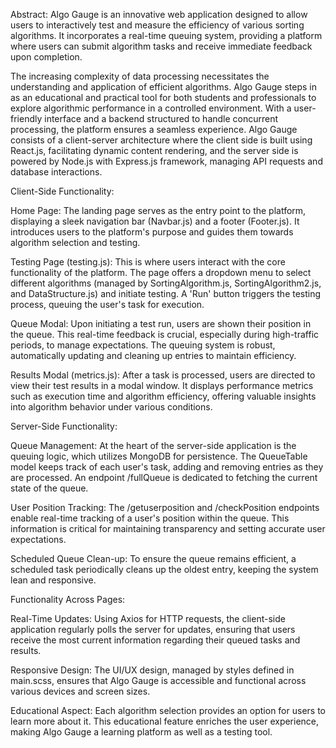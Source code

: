 Abstract:
Algo Gauge is an innovative web application designed to allow users to interactively test and measure the efficiency of various sorting algorithms. It incorporates a real-time queuing system, providing a platform where users can submit algorithm tasks and receive immediate feedback upon completion.


The increasing complexity of data processing necessitates the understanding and application of efficient algorithms. Algo Gauge steps in as an educational and practical tool for both students and professionals to explore algorithmic performance in a controlled environment. With a user-friendly interface and a backend structured to handle concurrent processing, the platform ensures a seamless experience.
Algo Gauge consists of a client-server architecture where the client side is built using React.js, facilitating dynamic content rendering, and the server side is powered by Node.js with Express.js framework, managing API requests and database interactions.

Client-Side Functionality:

Home Page:
The landing page serves as the entry point to the platform, displaying a sleek navigation bar (Navbar.js) and a footer (Footer.js). It introduces users to the platform's purpose and guides them towards algorithm selection and testing.

Testing Page (testing.js):
This is where users interact with the core functionality of the platform. The page offers a dropdown menu to select different algorithms (managed by SortingAlgorithm.js, SortingAlgorithm2.js, and DataStructure.js) and initiate testing. A 'Run' button triggers the testing process, queuing the user's task for execution.

Queue Modal:
Upon initiating a test run, users are shown their position in the queue. This real-time feedback is crucial, especially during high-traffic periods, to manage expectations. The queuing system is robust, automatically updating and cleaning up entries to maintain efficiency.

Results Modal (metrics.js):
After a task is processed, users are directed to view their test results in a modal window. It displays performance metrics such as execution time and algorithm efficiency, offering valuable insights into algorithm behavior under various conditions.

Server-Side Functionality:

Queue Management:
At the heart of the server-side application is the queuing logic, which utilizes MongoDB for persistence. The QueueTable model keeps track of each user's task, adding and removing entries as they are processed. An endpoint /fullQueue is dedicated to fetching the current state of the queue.

User Position Tracking:
The /getuserposition and /checkPosition endpoints enable real-time tracking of a user's position within the queue. This information is critical for maintaining transparency and setting accurate user expectations.

Scheduled Queue Clean-up:
To ensure the queue remains efficient, a scheduled task periodically cleans up the oldest entry, keeping the system lean and responsive.

Functionality Across Pages:

Real-Time Updates:
Using Axios for HTTP requests, the client-side application regularly polls the server for updates, ensuring that users receive the most current information regarding their queued tasks and results.

Responsive Design:
The UI/UX design, managed by styles defined in main.scss, ensures that Algo Gauge is accessible and functional across various devices and screen sizes.

Educational Aspect:
Each algorithm selection provides an option for users to learn more about it. This educational feature enriches the user experience, making Algo Gauge a learning platform as well as a testing tool.